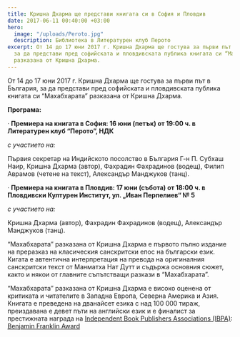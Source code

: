 ```yaml
---
title: Кришна Дхарма ще представи книгата си в София и Пловдив
date: 2017-06-11 00:40:00 +03:00
hero:
  image: "/uploads/Peroto.jpg"
  description: Библиотека в Литературен клуб Перото
excerpt: От 14 до 17 юни 2017 г. Кришна Дхарма ще гостува за първи път в България,
  за да представи пред софийската и пловдивската публика книгата си “Махабхарата”
  разказана от Кришна Дхарма.
---
```


От 14 до 17 юни 2017 г. Кришна Дхарма ще гостува за първи път в България, за да представи пред софийската и пловдивската публика книгата си “Махабхарата” разказана от Кришна Дхарма.

**Програма:**

· **Премиера на книгата в София: 16 юни (петък) от 19:00 ч. в Литературен клуб “Перото”, НДК**

*с участието на:*

Първия секретар на Индийското посолство в България Г-н П. Субхаш Наир, Кришна Дхарма (автор), Фахрадин Фахрадинов (водещ), Филип Аврамов (четене на текст), Александър Манджуков (танц).

· **Премиера на книгата в Пловдив: 17 юни (събота) от 18:00 ч. в Пловдивски Културен Институт, ул. „Иван Перпелиев“ № 5**

*с участието на:*

Кришна Дхарма (автор), Фахрадин Фахрадинов (водещ), Александър Манджуков (танц).

“Махабхарата” разказана от Кришна Дхарма е първото пълно издание на преразказ на класическия санскритски епос на български език. Кигата е автентична интерпретация на превода на оригиналния санскритски текст от Манматха Нат Дутт и съдържа основния сюжет, както и някои от главните съпътстващи разкази в “Махабхарата”.

“Махабхарата” разказана от Кришна Дхарма е високо оценена от критиката и читателите в Западна Европа, Северна Америка и Азия. Книгата е преведена на дванайсет езика с над 100 000 тираж, преиздавана е девет пъти на английски език и е финалист за престижната наградa на [Independent Book Publishers Associations (IBPA)](http://www.ibpa-online.org/): [Benjamin Franklin Award](http://ibpabenjaminfranklinawards.com/)